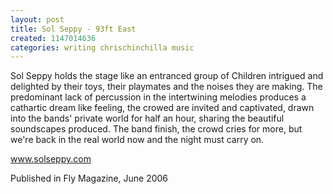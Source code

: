 ```yaml
---
layout: post
title: Sol Seppy - 93ft East
created: 1147014636
categories: writing chrischinchilla music
---
```


Sol Seppy holds the stage like an entranced group of Children intrigued and delighted by their toys, their playmates and the noises they are making. The predominant lack of percussion in the intertwining melodies produces a cathartic dream like feeling, the crowed are invited and captivated, drawn into the bands' private world for half an hour, sharing the beautiful soundscapes produced. The band finish, the crowd cries for more, but we're back in the real world now and the night must carry on.

<a href='http://www.solseppy.com' target='_blank'>www.solseppy.com</a>

Published in Fly Magazine, June 2006
